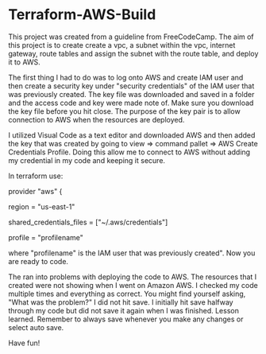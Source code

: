 # Terraform-AWS-Build
This project was created from a guideline from FreeCodeCamp. The aim of this project is to create create a vpc, a subnet within the vpc, internet gateway, route tables and assign the subnet with the route table, and deploy it to AWS.

The first thing I had to do was to log onto AWS and create IAM user and then create a security key under "security credentials" of the IAM user that was previously created. The key file was downloaded and saved in a folder and the access code and key were made note of. Make sure you download the key file before you hit close. The purpose of the key pair is to allow connection to AWS when the resources are deployed.

I utilized Visual Code as a text editor and downloaded AWS and then added the key that was created by going to view => command pallet => AWS Create Credentials Profile. Doing this allow me to connect to AWS without adding my credential in my code and keeping it secure. 

In terraform use:

provider "aws" {

  region = "us-east-1"
  
  shared_credentials_files = ["~/.aws/credentials"]
  
  profile                  = "profilename"
  
 where "profilename" is the IAM user that was previously created". Now you are ready to code.

The ran into problems with deploying the code to AWS. The resources that I created were not showing when I went on Amazon AWS. I checked my code multiple times and everything as correct. You might find yourself asking, "What was the problem?"  I did not hit save. I initially hit save halfway through my code but did not save it again when I was finished. Lesson learned. Remember to always save whenever you make any changes or select auto save.

Have fun!


